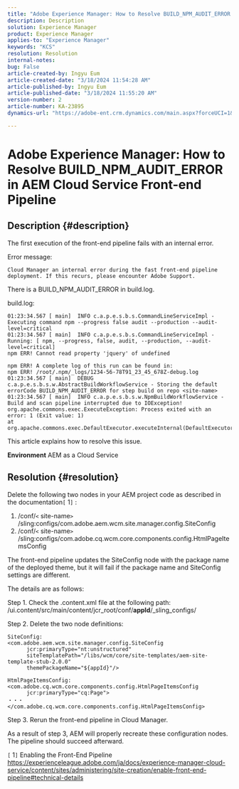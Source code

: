 ```yaml
---
title: "Adobe Experience Manager: How to Resolve BUILD_NPM_AUDIT_ERROR in AEM Cloud Service Front-end Pipeline"
description: Description
solution: Experience Manager
product: Experience Manager
applies-to: "Experience Manager"
keywords: "KCS"
resolution: Resolution
internal-notes: 
bug: False
article-created-by: Ingyu Eum
article-created-date: "3/18/2024 11:54:28 AM"
article-published-by: Ingyu Eum
article-published-date: "3/18/2024 11:55:20 AM"
version-number: 2
article-number: KA-23895
dynamics-url: "https://adobe-ent.crm.dynamics.com/main.aspx?forceUCI=1&pagetype=entityrecord&etn=knowledgearticle&id=5df77d44-1ee5-ee11-904d-6045bd006793"

---
```

# Adobe Experience Manager: How to Resolve BUILD_NPM_AUDIT_ERROR in AEM Cloud Service Front-end Pipeline

## Description {#description}


The first execution of the front-end pipeline fails with an internal error.

Error message:


```
Cloud Manager an internal error during the fast front-end pipeline deployment. If this recurs, please encounter Adobe Support.
```


There is a BUILD_NPM_AUDIT_ERROR in build.log.

build.log:


```
01:23:34.567 [ main]  INFO c.a.p.e.s.b.s.CommandLineServiceImpl - Executing command npm --progress false audit --production --audit-level=critical
01:23:34.567 [ main]  INFO c.a.p.e.s.b.s.CommandLineServiceImpl - Running: [ npm, --progress, false, audit, --production, --audit-level=critical] 
npm ERR! Cannot read property 'jquery' of undefined

npm ERR! A complete log of this run can be found in:
npm ERR! /root/.npm/_logs/1234-56-78T91_23_45_678Z-debug.log
01:23:34.567 [ main]  DEBUG c.a.p.e.s.b.s.w.AbstractBuildWorkflowService - Storing the default errorCode BUILD_NPM_AUDIT_ERROR for step build on repo <site-name>
01:23:34.567 [ main]  INFO c.a.p.e.s.b.s.w.NpmBuildWorkflowService - Build and scan pipeline interrupted due to IOException!
org.apache.commons.exec.ExecuteException: Process exited with an error: 1 (Exit value: 1)
at org.apache.commons.exec.DefaultExecutor.executeInternal(DefaultExecutor.java:404)
```


This article explains how to resolve this issue.

<b>Environment</b>
 AEM as a Cloud Service


## Resolution {#resolution}


Delete the following two nodes in your AEM project code as described in the documentation`[` 1`]` :

1. /conf/`<` site-name`>` /sling:configs/com.adobe.aem.wcm.site.manager.config.SiteConfig
2. /conf/`<` site-name`>` /sling:configs/com.adobe.cq.wcm.core.components.config.HtmlPageItemsConfig

The front-end pipeline updates the SiteConfig node with the package name of the deployed theme, but it will fail if the package name and SiteConfig settings are different.

The details are as follows:

Step 1. Check the .content.xml file at the following path: 
/ui.content/src/main/content/jcr_root/conf/__appId__/_sling_configs/

Step 2. Delete the two node definitions:


```
SiteConfig:
<com.adobe.aem.wcm.site.manager.config.SiteConfig
      jcr:primaryType="nt:unstructured"
      siteTemplatePath="/libs/wcm/core/site-templates/aem-site-template-stub-2.0.0"
      themePackageName="${appId}"/>
```



```
HtmlPageItemsConfig:
<com.adobe.cq.wcm.core.components.config.HtmlPageItemsConfig
      jcr:primaryType="cq:Page">
・・・
</com.adobe.cq.wcm.core.components.config.HtmlPageItemsConfig>
```


Step 3. Rerun the front-end pipeline in Cloud Manager.

As a result of step 3, AEM will properly recreate these configuration nodes. The pipeline should succeed afterward.

`[` 1`]`  Enabling the Front-End Pipeline
https://experienceleague.adobe.com/ja/docs/experience-manager-cloud-service/content/sites/administering/site-creation/enable-front-end-pipeline#technical-details
